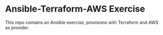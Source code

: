 # Ansible-Terraform-AWS Exercise

This repo contains an Ansible exercise, provisions with Terraform and AWS as provider.